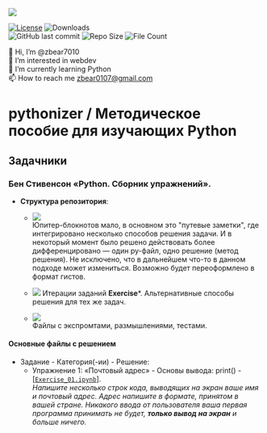 ![](https://www.python.org/static/community_logos/python-logo-inkscape.svg)

[![License](https://img.shields.io/github/license/zbear7010/pythonizer?style=for-the-badge)](https://github.com/zbear7010/pythonizer/blob/main/COPYING)
![Downloads](https://img.shields.io/github/downloads/zbear7010/pythonizer/total?style=for-the-badge)  
![GitHub last commit](https://img.shields.io/github/last-commit/zbear7010/pythonizer?style=for-the-badge&logo=github&logoWidth=20)
![Repo Size](https://img.shields.io/github/repo-size/zbear7010/pythonizer?style=for-the-badge&logo=github)
![File Count](https://img.shields.io/github/directory-file-count/zbear7010/pythonizer?style=for-the-badge&logo=github)

👋 Hi, I’m @zbear7010  
👀 I’m interested in webdev  
🌱 I’m currently learning Python  
📫 How to reach me zbear0107@gmail.com  

# pythonizer / Методическое пособие для изучающих Python

## Задачники
### Бен Стивенсон **«Python. Сборник упражнений»**.
- **Структура репозитория**:

    - [![](https://img.shields.io/badge/Основные_файлы_с_решением-Exercise*.[ipynb|py]-red?style=for-the-badge)](#ex01)  
    Юпитер-блокнотов мало, в основном это "путевые заметки", где интегрировано несколько способов решения задачи. И в некоторый момент было решено действовать более дифференцировано — один py-файл, одно решение (метод решения). Не исключено, что в дальнейшем что-то в данном подходе может измениться. Возможно будет переоформлено в формат гистов.  

    - ![](https://img.shields.io/badge/Итеративные_файлы_с_решением-Exercise*(lvl*).[ipynb|py]-yellow?style=for-the-badge)  
    Итерации заданий **Exercise***. Альтернативные способы решения для тех же задач.  

    - ![](https://img.shields.io/badge/Экспромты-Think*.[ipynb|py]-green?style=for-the-badge)  
    Файлы с экспромтами, размышлениями, тестами.

#### Основные файлы с решением <a name="ex01"></a>  

- Задание - Категория(-ии) - Решение:
    - Упражнение 1: «Почтовый адрес» - Основы вывода: print() - [[`Exercise_01.ipynb`](https://github.com/zbear7010/pythonizer/blob/main/Exercise_01.ipynb)].  
        *Напишите несколько строк кода, выводящих на экран ваше имя и почтовый адрес. Адрес напишите в формате, принятом в вашей стране. Никакого ввода от пользователя ваша первая программа принимать не будет, **только вывод на экран** и больше ничего.*
